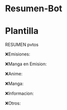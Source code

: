 # Resumen-Bot

# Plantilla

RESUMEN pvtos

❌Emisiones:

❌Manga en Emision:

❌Anime:

❌Manga:

❌Informacion:

❌Otros:
